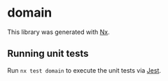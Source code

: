 # domain

This library was generated with [Nx](https://nx.dev).


## Running unit tests

Run `nx test domain` to execute the unit tests via [Jest](https://jestjs.io).


